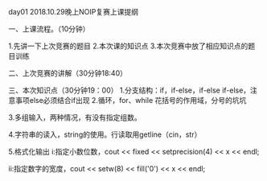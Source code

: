 day01 
2018.10.29晚上NOIP复赛上课提纲

一、上课流程。（10分钟）

1.先讲一下上次竞赛的题目
2.本次课的知识点
3.本次竞赛中放了相应知识点的题目训练

二、上次竞赛的讲解（30分钟18:40）

三、本次知识点（30分钟19：00）
1.分支结构：if，if-else，if-else if-else，注意事项else必须结合if出现
2.循环，for、while 花括号的作用域，分号的坑坑

3.多组输入，两种情况，有没有指定组数。

4.字符串的读入，string的使用。行读取用getline（cin，str）

5.格式化输出
i:指定小数位数，cout << fixed << setprecision(4) << x << endl;

ii:指定数字的宽度，cout << setw(8) << fill('0') << x << endl;

